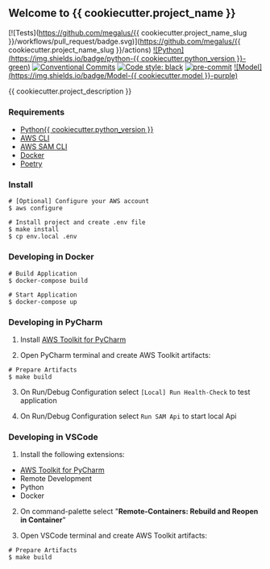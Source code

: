 ## Welcome to {{ cookiecutter.project_name }}

[![Tests](https://github.com/megalus/{{ cookiecutter.project_name_slug
}}/workflows/pull_request/badge.svg)](https://github.com/megalus/{{
cookiecutter.project_name_slug }}/actions)
[![Python](https://img.shields.io/badge/python-{{ cookiecutter.python_version }}-green)](https://www.python.org)
[![Conventional Commits](https://img.shields.io/badge/Conventional%20Commits-1.0.0-yellow.svg)](https://conventionalcommits.org)
[![Code style: black](https://img.shields.io/badge/code%20style-black-000000.svg)](https://github.com/psf/black)
[![pre-commit](https://img.shields.io/badge/pre--commit-enabled-brightgreen?logo=pre-commit&logoColor=white)](https://github.com/pre-commit/pre-commit)
[![Model](https://img.shields.io/badge/Model-{{ cookiecutter.model }}-purple)]()

{{ cookiecutter.project_description }}

### Requirements

* [Python{{ cookiecutter.python_version }}](https://www.python.org)
* [AWS CLI](https://aws.amazon.com/cli/)
* [AWS SAM CLI](https://docs.aws.amazon.com/serverless-application-model/latest/developerguide/serverless-sam-cli-install.html)
* [Docker](https://www.docker.com)
* [Poetry](https://python-poetry.org/)

### Install

```shell
# [Optional] Configure your AWS account
$ aws configure

# Install project and create .env file
$ make install
$ cp env.local .env
```

### Developing in Docker
```shell
# Build Application
$ docker-compose build

# Start Application
$ docker-compose up
```

### Developing in PyCharm

1. Install [AWS Toolkit for PyCharm](https://aws.amazon.com/pt/pycharm/)

2. Open PyCharm terminal and create AWS Toolkit artifacts:
```shell
# Prepare Artifacts
$ make build
```
3. On Run/Debug Configuration select `[Local] Run Health-Check` to test application

4. On Run/Debug Configuration select `Run SAM Api` to start local Api

### Developing in VSCode

1. Install the following extensions:
* [AWS Toolkit for PyCharm](https://aws.amazon.com/pt/pycharm/)
* Remote Development
* Python
* Docker

2. On command-palette select "**Remote-Containers: Rebuild and Reopen in
   Container**"
   
2. Open VSCode terminal and create AWS Toolkit artifacts:
```shell
# Prepare Artifacts
$ make build
```